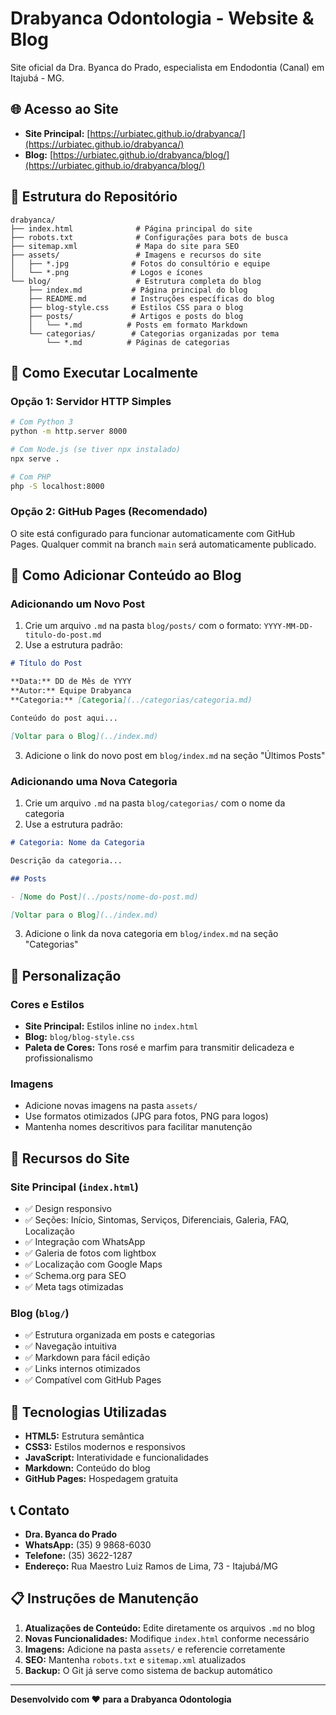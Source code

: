 # Drabyanca Odontologia - Website & Blog

Site oficial da Dra. Byanca do Prado, especialista em Endodontia (Canal) em Itajubá - MG.

## 🌐 Acesso ao Site

- **Site Principal:** [https://urbiatec.github.io/drabyanca/](https://urbiatec.github.io/drabyanca/)
- **Blog:** [https://urbiatec.github.io/drabyanca/blog/](https://urbiatec.github.io/drabyanca/blog/)

## 📁 Estrutura do Repositório

```
drabyanca/
├── index.html              # Página principal do site
├── robots.txt              # Configurações para bots de busca
├── sitemap.xml             # Mapa do site para SEO
├── assets/                 # Imagens e recursos do site
│   ├── *.jpg              # Fotos do consultório e equipe
│   └── *.png              # Logos e ícones
└── blog/                   # Estrutura completa do blog
    ├── index.md           # Página principal do blog
    ├── README.md          # Instruções específicas do blog
    ├── blog-style.css     # Estilos CSS para o blog
    ├── posts/             # Artigos e posts do blog
    │   └── *.md          # Posts em formato Markdown
    └── categorias/        # Categorias organizadas por tema
        └── *.md          # Páginas de categorias
```

## 🚀 Como Executar Localmente

### Opção 1: Servidor HTTP Simples
```bash
# Com Python 3
python -m http.server 8000

# Com Node.js (se tiver npx instalado)
npx serve .

# Com PHP
php -S localhost:8000
```

### Opção 2: GitHub Pages (Recomendado)
O site está configurado para funcionar automaticamente com GitHub Pages. Qualquer commit na branch `main` será automaticamente publicado.

## 📝 Como Adicionar Conteúdo ao Blog

### Adicionando um Novo Post

1. Crie um arquivo `.md` na pasta `blog/posts/` com o formato: `YYYY-MM-DD-titulo-do-post.md`
2. Use a estrutura padrão:

```markdown
# Título do Post

**Data:** DD de Mês de YYYY  
**Autor:** Equipe Drabyanca  
**Categoria:** [Categoria](../categorias/categoria.md)

Conteúdo do post aqui...

[Voltar para o Blog](../index.md)
```

3. Adicione o link do novo post em `blog/index.md` na seção "Últimos Posts"

### Adicionando uma Nova Categoria

1. Crie um arquivo `.md` na pasta `blog/categorias/` com o nome da categoria
2. Use a estrutura padrão:

```markdown
# Categoria: Nome da Categoria

Descrição da categoria...

## Posts

- [Nome do Post](../posts/nome-do-post.md)

[Voltar para o Blog](../index.md)
```

3. Adicione o link da nova categoria em `blog/index.md` na seção "Categorias"

## 🎨 Personalização

### Cores e Estilos
- **Site Principal:** Estilos inline no `index.html`
- **Blog:** `blog/blog-style.css`
- **Paleta de Cores:** Tons rosé e marfim para transmitir delicadeza e profissionalismo

### Imagens
- Adicione novas imagens na pasta `assets/`
- Use formatos otimizados (JPG para fotos, PNG para logos)
- Mantenha nomes descritivos para facilitar manutenção

## 📱 Recursos do Site

### Site Principal (`index.html`)
- ✅ Design responsivo
- ✅ Seções: Início, Sintomas, Serviços, Diferenciais, Galeria, FAQ, Localização
- ✅ Integração com WhatsApp
- ✅ Galeria de fotos com lightbox
- ✅ Localização com Google Maps
- ✅ Schema.org para SEO
- ✅ Meta tags otimizadas

### Blog (`blog/`)
- ✅ Estrutura organizada em posts e categorias
- ✅ Navegação intuitiva
- ✅ Markdown para fácil edição
- ✅ Links internos otimizados
- ✅ Compatível com GitHub Pages

## 🔧 Tecnologias Utilizadas

- **HTML5:** Estrutura semântica
- **CSS3:** Estilos modernos e responsivos
- **JavaScript:** Interatividade e funcionalidades
- **Markdown:** Conteúdo do blog
- **GitHub Pages:** Hospedagem gratuita

## 📞 Contato

- **Dra. Byanca do Prado**
- **WhatsApp:** (35) 9 9868-6030
- **Telefone:** (35) 3622-1287
- **Endereço:** Rua Maestro Luiz Ramos de Lima, 73 - Itajubá/MG

## 📋 Instruções de Manutenção

1. **Atualizações de Conteúdo:** Edite diretamente os arquivos `.md` no blog
2. **Novas Funcionalidades:** Modifique `index.html` conforme necessário
3. **Imagens:** Adicione na pasta `assets/` e referencie corretamente
4. **SEO:** Mantenha `robots.txt` e `sitemap.xml` atualizados
5. **Backup:** O Git já serve como sistema de backup automático

---

**Desenvolvido com ❤️ para a Drabyanca Odontologia**